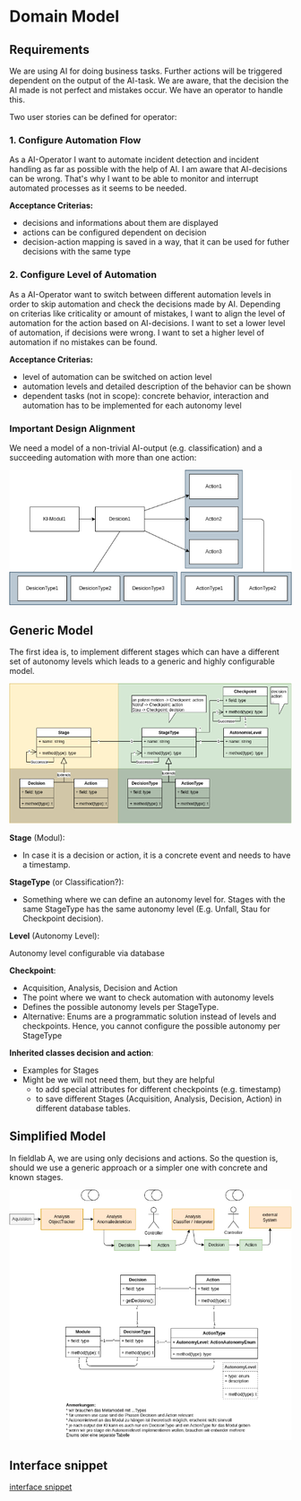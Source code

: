 # Domain Model

## Requirements

We are using AI for doing business tasks. Further actions will be triggered dependent on the output of the AI-task. We are aware, that the decision the AI made is not perfect and mistakes occur. We have an operator to handle this.

Two user stories can be defined for operator:

### 1. Configure Automation Flow

As a AI-Operator I want to automate incident detection and incident handling as far as possible with the help of AI. I am aware that AI-decisions can be wrong. That's why I want to be able to monitor and interrupt automated processes as it seems to be needed.

**Acceptance Criterias:**

* decisions and informations about them are displayed
* actions can be configured dependent on decision
* decision-action mapping is saved in a way, that it can be used for futher decisions with the same type

### 2. Configure Level of Automation

As a AI-Operator want to switch between different automation levels in order to skip automation and check the decisions made by AI. Depending on criterias like criticality or amount of mistakes, I want to align the level of automation for the action based on AI-decisions. I want to set a lower level of automation, if decisions were wrong. I want to set a higher level of automation if no mistakes can be found.

**Acceptance Criterias:**

* level of automation can be switched on action level
* automation levels and detailed description of the behavior can be shown
* dependent tasks (not in scope): concrete behavior, interaction and automation has to be implemented for each autonomy level


### Important Design Alignment

We need a model of a non-trivial AI-output (e.g. classification) and a succeeding automation with more than one action:

![Requirements](./requirements.png)

## Generic Model

The first idea is, to implement different stages which can have a different set of autonomy levels which leads to a generic and highly configurable model.

![domain model autonomy](./generic-model.png)

**Stage** (Modul):

* In case it is a decision or action, it is a concrete event and needs to have a timestamp.

**StageType** (or Classification?):

* Something where we can define an autonomy level for. Stages with the same StageType has the same autonomy level (E.g. Unfall, Stau for Checkpoint decision).

**Level** (Autonomy Level):

Autonomy level configurable via database

**Checkpoint**:

* Acquisition, Analysis, Decision and Action
* The point where we want to check automation with autonomy levels
* Defines the possible autonomy levels per StageType.
* Alternative: Enums are a programmatic solution instead of levels and checkpoints. Hence, you cannot configure the possible autonomy per StageType

**Inherited classes decision and action**:

* Examples for Stages
* Might be we will not need them, but they are helpful
  * to add special attributes for different checkpoints (e.g. timestamp)
  * to save different Stages (Acquisition, Analysis, Decision, Action) in different database tables.

## Simplified Model

In fieldlab A, we are using only decisions and actions. So the question is, should we use a generic approach or a simpler one with concrete and known stages.

![Simplified model](./simplified-model.png)

## Interface snippet

[interface snippet](https://github.com/KI-Cockpit/ai-cockpit-api/blob/main/api/api-snippet.json)